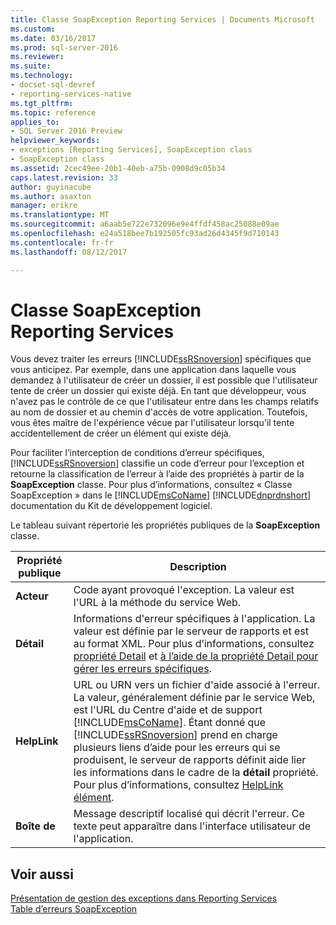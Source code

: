 ```yaml
---
title: Classe SoapException Reporting Services | Documents Microsoft
ms.custom: 
ms.date: 03/16/2017
ms.prod: sql-server-2016
ms.reviewer: 
ms.suite: 
ms.technology:
- docset-sql-devref
- reporting-services-native
ms.tgt_pltfrm: 
ms.topic: reference
applies_to:
- SQL Server 2016 Preview
helpviewer_keywords:
- exceptions [Reporting Services], SoapException class
- SoapException class
ms.assetid: 2cec49ee-20b1-40eb-a75b-0908d9c05b34
caps.latest.revision: 33
author: guyinacube
ms.author: asaxton
manager: erikre
ms.translationtype: MT
ms.sourcegitcommit: a6aab5e722e732096e9e4ffdf458ac25088e09ae
ms.openlocfilehash: e24a518bee7b192505fc93ad26d4345f9d710143
ms.contentlocale: fr-fr
ms.lasthandoff: 08/12/2017

---
```

# <a name="reporting-services-soapexception-class"></a>Classe SoapException Reporting Services
  Vous devez traiter les erreurs [!INCLUDE[ssRSnoversion](../../../includes/ssrsnoversion-md.md)] spécifiques que vous anticipez. Par exemple, dans une application dans laquelle vous demandez à l'utilisateur de créer un dossier, il est possible que l'utilisateur tente de créer un dossier qui existe déjà. En tant que développeur, vous n'avez pas le contrôle de ce que l'utilisateur entre dans les champs relatifs au nom de dossier et au chemin d'accès de votre application. Toutefois, vous êtes maître de l'expérience vécue par l'utilisateur lorsqu'il tente accidentellement de créer un élément qui existe déjà.  
  
 Pour faciliter l’interception de conditions d’erreur spécifiques, [!INCLUDE[ssRSnoversion](../../../includes/ssrsnoversion-md.md)] classifie un code d’erreur pour l’exception et retourne la classification de l’erreur à l’aide des propriétés à partir de la **SoapException** classe. Pour plus d’informations, consultez « Classe SoapException » dans le [!INCLUDE[msCoName](../../../includes/msconame-md.md)] [!INCLUDE[dnprdnshort](../../../includes/dnprdnshort-md.md)] documentation du Kit de développement logiciel.  
  
 Le tableau suivant répertorie les propriétés publiques de la **SoapException** classe.  
  
|Propriété publique| Description|  
|---------------------|-----------------|  
|**Acteur**|Code ayant provoqué l'exception. La valeur est l'URL à la méthode du service Web.|  
|**Détail**|Informations d'erreur spécifiques à l'application. La valeur est définie par le serveur de rapports et est au format XML. Pour plus d’informations, consultez [propriété Detail](../../../reporting-services/report-server-web-service-net-framework-exception-handling/soapexception-class/detail-property.md) et [à l’aide de la propriété Detail pour gérer les erreurs spécifiques](../../../reporting-services/report-server-web-service-net-framework-exception-handling/best-practices/using-the-detail-property-to-handle-specific-errors.md).|  
|**HelpLink**|URL ou URN vers un fichier d'aide associé à l'erreur. La valeur, généralement définie par le service Web, est l'URL du Centre d'aide et de support [!INCLUDE[msCoName](../../../includes/msconame-md.md)]. Étant donné que [!INCLUDE[ssRSnoversion](../../../includes/ssrsnoversion-md.md)] prend en charge plusieurs liens d’aide pour les erreurs qui se produisent, le serveur de rapports définit aide lier les informations dans le cadre de la **détail** propriété. Pour plus d’informations, consultez [HelpLink élément](../../../reporting-services/report-server-web-service-net-framework-exception-handling/soapexception-class/helplink-element.md).|  
|**Boîte de**|Message descriptif localisé qui décrit l'erreur. Ce texte peut apparaître dans l'interface utilisateur de l'application.|  
  
## <a name="see-also"></a>Voir aussi  
 [Présentation de gestion des exceptions dans Reporting Services](../../../reporting-services/report-server-web-service-net-framework-exception-handling/introducing-exception-handling-in-reporting-services.md)   
 [Table d’erreurs SoapException](../../../reporting-services/report-server-web-service-net-framework-exception-handling/soapexception-class/soapexception-errors-table.md)  
  
  
